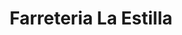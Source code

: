---
title: "Farreteria La Estilla"
url: /ejido-tehuantepec/farreteria-la-estilla/
shop: Eisenwaren
---
